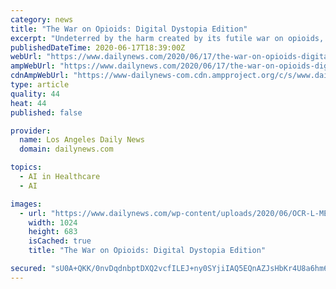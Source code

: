```yaml
---
category: news
title: "The War on Opioids: Digital Dystopia Edition"
excerpt: "Undeterred by the harm created by its futile war on opioids, government may next turn to a new technology that uses artificial intelligence to monitor patients while they sleep, to make sure they"
publishedDateTime: 2020-06-17T18:39:00Z
webUrl: "https://www.dailynews.com/2020/06/17/the-war-on-opioids-digital-dystopia-edition/"
ampWebUrl: "https://www.dailynews.com/2020/06/17/the-war-on-opioids-digital-dystopia-edition/amp/"
cdnAmpWebUrl: "https://www-dailynews-com.cdn.ampproject.org/c/s/www.dailynews.com/2020/06/17/the-war-on-opioids-digital-dystopia-edition/amp/"
type: article
quality: 44
heat: 44
published: false

provider:
  name: Los Angeles Daily News
  domain: dailynews.com

topics:
  - AI in Healthcare
  - AI

images:
  - url: "https://www.dailynews.com/wp-content/uploads/2020/06/OCR-L-MEDARREST-0828_03-1.jpg?w=1024&h=683"
    width: 1024
    height: 683
    isCached: true
    title: "The War on Opioids: Digital Dystopia Edition"

secured: "sU0A+QKK/0nvDqdnbptDXQ2vcfILEJ+ny0SYjiIAQ5EQnAZJsHbKr4U8a6hm6WF8GwLdN2u6vuGL/EJrzLiJT75Flnb8oRl6obdwRKxIdD40BTzSy/VCbfLAOhWHuSbtImvbT+TM+oTh6loslW912OcbuoccJVDWAz/ZMAJDaqiFaaZHJio/uvOmlpO7wO97r9FCECSal4UT/DXiZhls4u6bxLraCqCNzbRNz4HVra/6VDTMU9F9r7fCO8OdN1sm5cucXZgdwGtmxbvwWiqUpfcOf6E1u3NMAMCPHzDayrQzWWQLBDdLrHJSe7KnN6qpnyhAgjLIZpeEhORMq/E/3A==;zvUJOppDeDpBGx6+NjvzIg=="
---
```


